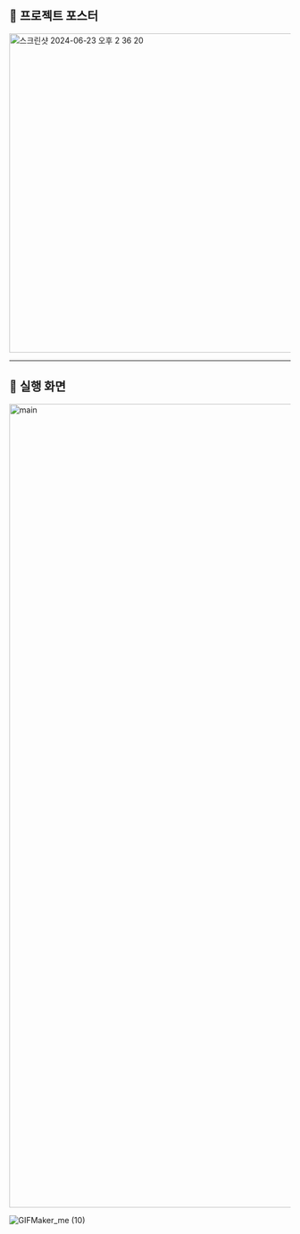 ## 📌 프로젝트 포스터
<!--<img width="572" alt="스크린샷 2024-06-23 오후 2 36 20" src="https://github.com/Capstone-molbbang/capstone-server-spring/assets/91180366/484a1d63-f108-4246-a10d-60d2d7af6cf1">-->
<img width="572" alt="스크린샷 2024-06-23 오후 2 36 20" src="https://github.com/user-attachments/assets/0f0523f4-e586-43c0-a723-b52fd4edb844">

- - - 

## 📌 실행 화면
<img width="1440" alt="main" src="https://github.com/Capstone-molbbang/capstone-server-spring/assets/91180366/897f7df7-aec5-4da1-9b60-4e8322af4ed8">

![GIFMaker_me (10)](https://github.com/Capstone-molbbang/capstone-server-spring/assets/91180366/d602789f-1375-4f18-80fc-d149e59d8933)
